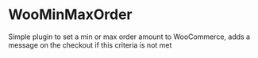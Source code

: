 # WooMinMaxOrder
Simple plugin to set a min or max order amount to WooCommerce, adds a message on the checkout if this criteria is not met
